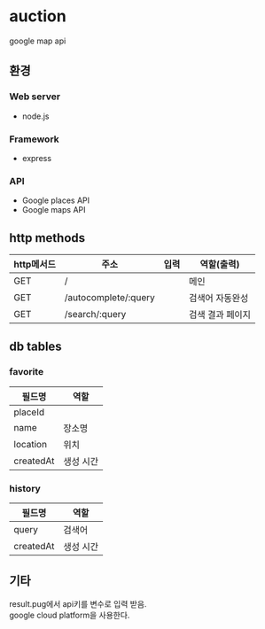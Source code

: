 # auction
google map api  
## 환경
### Web server
+ node.js  
### Framework
+ express  
### API
+ Google places API  
+ Google maps API  
## http methods
| http메서드   |      주소      |입력|  역할(출력) |
|-|-|-|-|
| GET    |/ ||메인|
| GET    |/autocomplete/:query ||검색어 자동완성|
| GET    |/search/:query ||검색 결과 페이지|

## db tables
### favorite  
|필드명|역할|
|-|-|
|placeId||
|name|장소명|
|location|위치|
|createdAt|생성 시간|
### history
|필드명|역할|
|-|-|
|query|검색어|
|createdAt|생성 시간|

## 기타
result.pug에서 api키를 변수로 입력 받음.  
google cloud platform을 사용한다.  
